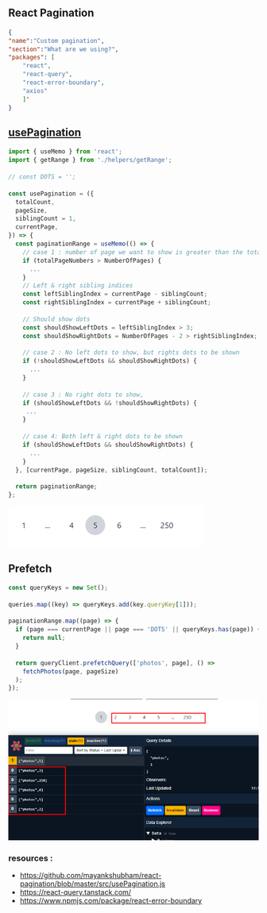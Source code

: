 ## React Pagination

```json
{
"name":"Custom pagination",
"section":"What are we using?",
"packages": [
    "react",
    "react-query",
    "react-error-boundary",
    "axios"
    ]'
}
```

## [usePagination](https://github.com/mdpabel/react-pagination/blob/main/src/hooks/usePegination/usePagination.js)

```js
import { useMemo } from 'react';
import { getRange } from './helpers/getRange';

// const DOTS = '';

const usePagination = ({
  totalCount,
  pageSize,
  siblingCount = 1,
  currentPage,
}) => {
  const paginationRange = useMemo(() => {
    // case 1 : number of page we want to show is greater than the total number of page
    if (totalPageNumbers > NumberOfPages) {
      ...
    }
    // Left & right sibling indices
    const leftSiblingIndex = currentPage - siblingCount;
    const rightSiblingIndex = currentPage + siblingCount;

    // Should show dots
    const shouldShowLeftDots = leftSiblingIndex > 3;
    const shouldShowRightDots = NumberOfPages - 2 > rightSiblingIndex;

    // case 2 : No left dots to show, but rights dots to be shown
    if (!shouldShowLeftDots && shouldShowRightDots) {
      ...
    }

    // case 3 : No right dots to show,
    if (shouldShowLeftDots && !shouldShowRightDots) {
     ...
    }

    // case 4: Both left & right dots to be shown
    if (shouldShowLeftDots && shouldShowRightDots) {
      ...
    }
  }, [currentPage, pageSize, siblingCount, totalCount]);

  return paginationRange;
};
```

![output of pagination](/Screenshot_1.png)

## Prefetch

```js
const queryKeys = new Set();

queries.map((key) => queryKeys.add(key.queryKey[1]));

paginationRange.map((page) => {
  if (page === currentPage || page === 'DOTS' || queryKeys.has(page)) {
    return null;
  }

  return queryClient.prefetchQuery(['photos', page], () =>
    fetchPhotos(page, pageSize)
  );
});
```

![prefetching the data](/Screenshot_2.png)

### resources :

- https://github.com/mayankshubham/react-pagination/blob/master/src/usePagination.js
- https://react-query.tanstack.com/
- https://www.npmjs.com/package/react-error-boundary
